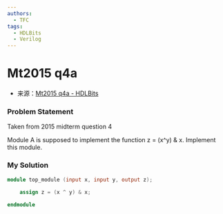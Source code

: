 ```yaml
---
authors:
  - TFC
tags:
  - HDLBits
  - Verilog
---
```

# Mt2015 q4a
- 来源：[Mt2015 q4a - HDLBits](https://hdlbits.01xz.net/wiki/Mt2015_q4a)

### Problem Statement
Taken from 2015 midterm question 4

Module A is supposed to implement the function z = (x^y) & x. Implement this module.

### My Solution

```Verilog
module top_module (input x, input y, output z);

    assign z = (x ^ y) & x;
    
endmodule
```